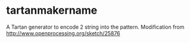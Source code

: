 # tartanmakername
A Tartan generator to encode 2 string into the pattern. Modification from http://www.openprocessing.org/sketch/25876
